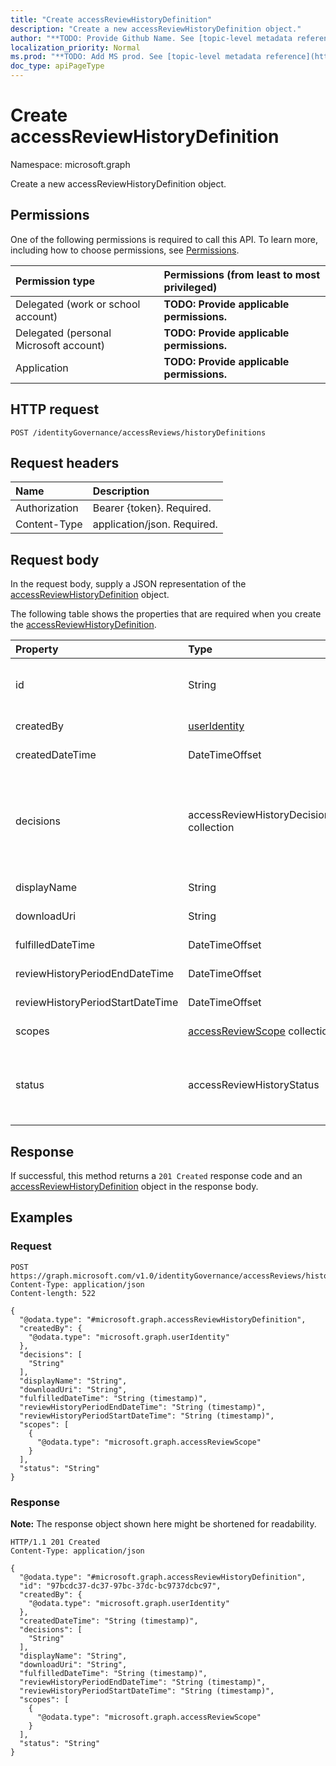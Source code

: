```yaml
---
title: "Create accessReviewHistoryDefinition"
description: "Create a new accessReviewHistoryDefinition object."
author: "**TODO: Provide Github Name. See [topic-level metadata reference](https://msgo.azurewebsites.net/add/document/guidelines/metadata.html#topic-level-metadata)**"
localization_priority: Normal
ms.prod: "**TODO: Add MS prod. See [topic-level metadata reference](https://msgo.azurewebsites.net/add/document/guidelines/metadata.html#topic-level-metadata)**"
doc_type: apiPageType
---
```


# Create accessReviewHistoryDefinition
Namespace: microsoft.graph



Create a new accessReviewHistoryDefinition object.

## Permissions
One of the following permissions is required to call this API. To learn more, including how to choose permissions, see [Permissions](/graph/permissions-reference).

|Permission type|Permissions (from least to most privileged)|
|:---|:---|
|Delegated (work or school account)|**TODO: Provide applicable permissions.**|
|Delegated (personal Microsoft account)|**TODO: Provide applicable permissions.**|
|Application|**TODO: Provide applicable permissions.**|

## HTTP request

<!-- {
  "blockType": "ignored"
}
-->
``` http
POST /identityGovernance/accessReviews/historyDefinitions
```

## Request headers
|Name|Description|
|:---|:---|
|Authorization|Bearer {token}. Required.|
|Content-Type|application/json. Required.|

## Request body
In the request body, supply a JSON representation of the [accessReviewHistoryDefinition](../resources/accessreviewhistorydefinition.md) object.

The following table shows the properties that are required when you create the [accessReviewHistoryDefinition](../resources/accessreviewhistorydefinition.md).

|Property|Type|Description|
|:---|:---|:---|
|id|String|**TODO: Add Description** Inherited from [entity](../resources/entity.md)|
|createdBy|[userIdentity](../resources/useridentity.md)|**TODO: Add Description**|
|createdDateTime|DateTimeOffset|**TODO: Add Description**|
|decisions|accessReviewHistoryDecisionFilter collection|**TODO: Add Description**. Possible values are: `approve`, `deny`, `notReviewed`, `dontKnow`, `notNotified`, `unknownFutureValue`.|
|displayName|String|**TODO: Add Description**|
|downloadUri|String|**TODO: Add Description**|
|fulfilledDateTime|DateTimeOffset|**TODO: Add Description**|
|reviewHistoryPeriodEndDateTime|DateTimeOffset|**TODO: Add Description**|
|reviewHistoryPeriodStartDateTime|DateTimeOffset|**TODO: Add Description**|
|scopes|[accessReviewScope](../resources/accessreviewscope.md) collection|**TODO: Add Description**|
|status|accessReviewHistoryStatus|**TODO: Add Description**. Possible values are: `done`, `inprogress`, `error`, `requested`, `unknownFutureValue`.|



## Response

If successful, this method returns a `201 Created` response code and an [accessReviewHistoryDefinition](../resources/accessreviewhistorydefinition.md) object in the response body.

## Examples

### Request
<!-- {
  "blockType": "request",
  "name": "create_accessreviewhistorydefinition_from_"
}
-->
``` http
POST https://graph.microsoft.com/v1.0/identityGovernance/accessReviews/historyDefinitions
Content-Type: application/json
Content-length: 522

{
  "@odata.type": "#microsoft.graph.accessReviewHistoryDefinition",
  "createdBy": {
    "@odata.type": "microsoft.graph.userIdentity"
  },
  "decisions": [
    "String"
  ],
  "displayName": "String",
  "downloadUri": "String",
  "fulfilledDateTime": "String (timestamp)",
  "reviewHistoryPeriodEndDateTime": "String (timestamp)",
  "reviewHistoryPeriodStartDateTime": "String (timestamp)",
  "scopes": [
    {
      "@odata.type": "microsoft.graph.accessReviewScope"
    }
  ],
  "status": "String"
}
```


### Response
**Note:** The response object shown here might be shortened for readability.
<!-- {
  "blockType": "response",
  "truncated": true,
  "@odata.type": "microsoft.graph.accessReviewHistoryDefinition"
}
-->
``` http
HTTP/1.1 201 Created
Content-Type: application/json

{
  "@odata.type": "#microsoft.graph.accessReviewHistoryDefinition",
  "id": "97bcdc37-dc37-97bc-37dc-bc9737dcbc97",
  "createdBy": {
    "@odata.type": "microsoft.graph.userIdentity"
  },
  "createdDateTime": "String (timestamp)",
  "decisions": [
    "String"
  ],
  "displayName": "String",
  "downloadUri": "String",
  "fulfilledDateTime": "String (timestamp)",
  "reviewHistoryPeriodEndDateTime": "String (timestamp)",
  "reviewHistoryPeriodStartDateTime": "String (timestamp)",
  "scopes": [
    {
      "@odata.type": "microsoft.graph.accessReviewScope"
    }
  ],
  "status": "String"
}
```


